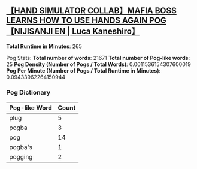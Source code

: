 ## [【HAND SIMULATOR COLLAB】MAFIA BOSS LEARNS HOW TO USE HANDS AGAIN POG【NIJISANJI EN | Luca Kaneshiro】](https://www.youtube.com/watch?v=zl7s82XvgD4)
**Total Runtime in Minutes**: 265

Pog Stats:
   **Total number of words**: 21671
   **Total number of Pog-like words**: 25
   **Pog Density (Number of Pogs / Total Words)**: 0.0011536154307600019
   **Pog Per Minute (Number of Pogs / Total Runtime in Minutes)**: 0.09433962264150944

### Pog Dictionary
Pog-like Word | Count
--- | ---
plug | 5
pogba | 3
pog | 14
pogba's | 1
pogging | 2
